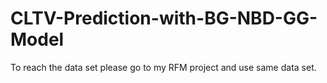 # CLTV-Prediction-with-BG-NBD-GG-Model
To reach the data set please go to my RFM project and use same data set.
